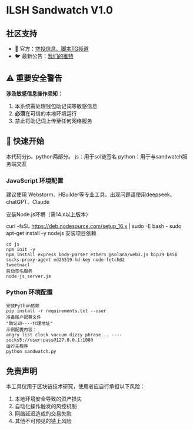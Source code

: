 # ILSH Sandwatch V1.0

## 社区支持
- 💬 官方：[空投信息、脚本TG频道](https://t.me/ilsh_auto)
- 🐦 最新公告：[我们的推特](https://x.com/hashlmBrian)

## ⚠️ 重要安全警告

**涉及敏感信息操作须知：**

1. 本系统需处理钱包助记词等敏感信息
2. **必须**在可信的本地环境运行
3. 禁止将助记词上传至任何网络服务

## 🚀 快速开始

本代码分js、python两部分。
js：用于sol链签名
python：用于与sandwatch服务端交互

### JavaScript 环境配置
建议使用 Webstorm、HBuilder等专业工具。出现问题请使用deepseek、chatGPT、Claude

安装Node.js环境（需14.x以上版本）

curl -fsSL https://deb.nodesource.com/setup_16.x | sudo -E bash -
sudo apt-get install -y nodejs
安装项目依赖
````
cd js
npm init -y
npm install express body-parser ethers @solana/web3.js bip39 bs58 socks-proxy-agent ed25519-hd-key node-fetch@2
tweetnacl
启动签名服务
node js_server.js
````

### Python 环境配置


```` 
安装Python依赖
pip install -r requirements.txt --user
准备账户配置文件
"助记词----代理地址"
示例配置内容：
angry list clock vacuum dizzy phrase... ---- socks5://user:pass@127.0.0.1:1080
运行主程序
python sandwatch.py
````

## 免责声明

本工具仅用于区块链技术研究，使用者应自行承担以下风险：

1. 本地环境安全导致的资产损失
2. 自动化操作触发的风控机制
3. 网络延迟造成的交易失败
4. 其他不可预见的链上风险